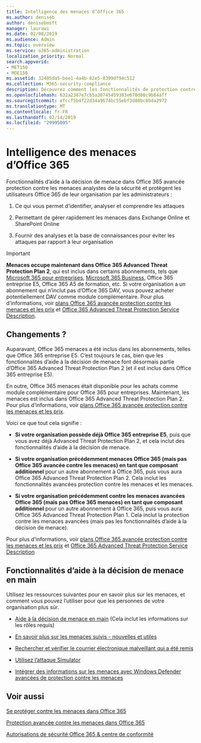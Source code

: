 ```yaml
---
title: Intelligence des menaces d’Office 365
ms.author: deniseb
author: denisebmsft
manager: laurawi
ms.date: 02/08/2019
ms.audience: Admin
ms.topic: overview
ms.service: o365-administration
localization_priority: Normal
search.appverid:
- MET150
- MOE150
ms.assetid: 32405da5-bee1-4a4b-82e5-8399df94c512
ms.collection: M365-security-compliance
description: Découvrez comment les fonctionnalités de protection contre les menaces avancées menace peuvent vous aider à rechercher les menaces de votre organisation, répondre à des programmes malveillants, les attaques par hameçonnage et les autres attaques Office 365 a détecté en votre nom et rechercher des indicateurs de menace.
ms.openlocfilehash: 632a2387e7cb5a30745459383e670d08c9b84aff
ms.sourcegitcommit: efccf5b4f22d34a9674bc55ebf3d88bc8bda2972
ms.translationtype: MT
ms.contentlocale: fr-FR
ms.lasthandoff: 02/14/2019
ms.locfileid: "29995095"
---
```

# <a name="office-365-threat-intelligence"></a>Intelligence des menaces d’Office 365

Fonctionnalités d’aide à la décision de menace dans Office 365 avancée protection contre les menaces analystes de la sécurité et protègent les utilisateurs Office 365 de leur organisation par les administrateurs :
  
1. Ce qui vous permet d’identifier, analyser et comprendre les attaques
    
2. Permettant de gérer rapidement les menaces dans Exchange Online et SharePoint Online
    
3. Fournir des analyses et la base de connaissances pour éviter les attaques par rapport à leur organisation
    
> [!IMPORTANT]
> **Menaces occupe maintenant dans Office 365 Advanced Threat Protection Plan 2**, qui est inclus dans certains abonnements, tels que [Microsoft 365 pour entreprises](https://www.microsoft.com/microsoft-365/enterprise/home), [Microsoft 365 Business](https://www.microsoft.com/microsoft-365/business), Office 365 entreprise E5, Office 365 A5 de formation, etc. Si votre organisation a un abonnement qui n’inclut pas d’Office 365 DAV, vous pouvez acheter potentiellement DAV comme module complémentaire. Pour plus d’informations, voir [plans Office 365 avancée protection contre les menaces et les prix](https://products.office.com/exchange/advance-threat-protection) et [Office 365 Advanced Threat Protection Service Description](https://docs.microsoft.com/en-us/office365/servicedescriptions/office-365-advanced-threat-protection-service-description#whats-new-in-office-365-advanced-threat-protection-atp). 
  
## <a name="whats-changing"></a>Changements ?

Auparavant, Office 365 menaces a été inclus dans les abonnements, telles que Office 365 entreprise E5. C’est toujours le cas, bien que les fonctionnalités d’aide à la décision de menace font désormais partie d’Office 365 Advanced Threat Protection Plan 2 (et il est inclus dans Office 365 entreprise E5). 

En outre, Office 365 menaces était disponible pour les achats comme module complémentaire pour Office 365 pour entreprises. Maintenant, les menaces est inclus dans Office 365 Advanced Threat Protection Plan 2. Pour plus d’informations, voir [plans Office 365 avancée protection contre les menaces et les prix](https://products.office.com/exchange/advance-threat-protection).

Voici ce que tout cela signifie :

- **Si votre organisation possède déjà Office 365 entreprise E5**, puis que vous avez déjà Advanced Threat Protection Plan 2, et cela inclut des fonctionnalités d’aide à la décision de menace.

- **Si votre organisation précédemment menaces Office 365 (mais pas Office 365 avancée contre les menaces) en tant que composant additionnel** pour un autre abonnement à Office 365, puis vous aura Office 365 Advanced Threat Protection Plan 2. Cela inclut les fonctionnalités avancées protection contre les menaces et les menaces. 

- **Si votre organisation précédemment contre les menaces avancées Office 365 (mais pas Office 365 menaces) en tant que composant additionnel** pour un autre abonnement à Office 365, puis vous aura Office 365 Advanced Threat Protection Plan 1. Cela inclut la protection contre les menaces avancées (mais pas les fonctionnalités d’aide à la décision de menace).

Pour plus d’informations, voir [plans Office 365 avancée protection contre les menaces et les prix](https://products.office.com/exchange/advance-threat-protection) et [Office 365 Advanced Threat Protection Service Description](https://docs.microsoft.com/en-us/office365/servicedescriptions/office-365-advanced-threat-protection-service-description#whats-new-in-office-365-advanced-threat-protection-atp)

## <a name="get-started-with-threat-intelligence-capabilities"></a>Fonctionnalités d’aide à la décision de menace en main

Utilisez les ressources suivantes pour en savoir plus sur les menaces, et comment vous pouvez l’utiliser pour que les personnes de votre organisation plus sûr.
  
- [Aide à la décision de menace en main](get-started-with-ti.md) (Cela inclut les informations sur les rôles requis) 
    
- [En savoir plus sur les menaces suivis - nouvelles et utiles](threat-trackers.md)
    
- [Rechercher et vérifier le courrier électronique malveillant qui a été remis](investigate-malicious-email-that-was-delivered.md)
    
- [Utilisez l’attaque Simulator](attack-simulator.md)
    
- [Intégrer des informations sur les menaces avec Windows Defender avancées de protection contre les menaces](integrate-office-365-ti-with-wdatp.md)
    
## <a name="related-topics"></a>Voir aussi

[Se protéger contre les menaces dans Office 365](protect-against-threats.md)
  
[Protection avancée contre les menaces dans Office 365](office-365-atp.md)
  
[Autorisations de sécurité Office 365 &amp; centre de conformité](permissions-in-the-security-and-compliance-center.md)
  

